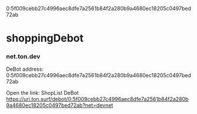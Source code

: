 0:5f009cebb27c4996aec8dfe7a2561b84f2a280b9a4680ec18205c0497bed72ab


# shoppingDebot

### net.ton.dev
DeBot address: 0:5f009cebb27c4996aec8dfe7a2561b84f2a280b9a4680ec18205c0497bed72ab

Open the link: ShopList DeBot https://uri.ton.surf/debot/0:5f009cebb27c4996aec8dfe7a2561b84f2a280b9a4680ec18205c0497bed72ab?net=devnet


